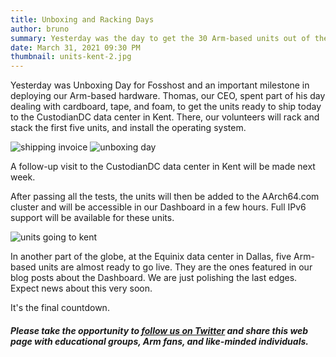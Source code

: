 ```yaml
---
title: Unboxing and Racking Days
author: bruno
summary: Yesterday was the day to get the 30 Arm-based units out of their packages and getting them ready for the data center
date: March 31, 2021 09:30 PM
thumbnail: units-kent-2.jpg
---
```


Yesterday was Unboxing Day for Fosshost and an important milestone in deploying our Arm-based hardware. Thomas, our CEO, spent part of his day dealing with cardboard, tape, and foam, to get the units ready to ship today to the CustodianDC data center in Kent. There, our volunteers will rack and stack the first five units, and install the operating system.

<img src="../thumbnails/30u-delivery.png" alt="shipping invoice">
<img src="../thumbnails/unboxing-day.jpg" alt="unboxing day">

A follow-up visit to the CustodianDC data center in Kent will be made next week.

After passing all the tests, the units will then be added to the AArch64.com cluster and will be accessible in our Dashboard in a few hours. Full IPv6 support will be available for these units.

<img src="../thumbnails/units-kent-1.jpg" alt="units going to kent">

In another part of the globe, at the Equinix data center in Dallas, five Arm-based units are almost ready to go live. They are the ones featured in our blog posts about the Dashboard. We are just polishing the last edges. Expect news about this very soon.

It's the final countdown.

##### Please take the opportunity to [follow us on Twitter](https://twitter.com/fosshostorg) and share this web page with educational groups, Arm fans, and like-minded individuals.
